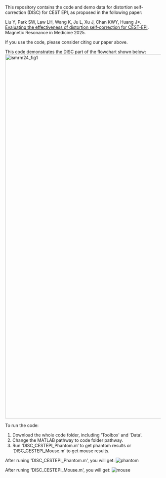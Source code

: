 This repository contains the code and demo data for distortion self-correction (DISC) for CEST EPI, as proposed in the following paper:

Liu Y, Park SW, Law LH, Wang K, Ju L, Xu J, Chan KWY, Huang J*. [Evaluating the effectiveness of distortion self-correction for CEST-EPI](https://doi.org/10.1002/mrm.70048). Magnetic Resonance in Medicine 2025.

If you use the code, please consider citing our paper above.


This code demonstrates the DISC part of the flowchart shown below:
<img width="1176" alt="ismrm24_fig1" src="https://github.com/user-attachments/assets/0c4c2f91-8028-459e-a6aa-1fba035265f7" />

To run the code:
1. Download the whole code folder, including 'Toolbox' and 'Data'.
2. Change the MATLAB pathway to code folder pathway.
3. Run ‘DISC_CESTEPI_Phantom.m’ to get phantom results or ‘DISC_CESTEPI_Mouse.m’ to get mouse results.

After runing 'DISC_CESTEPI_Phantom.m', you will get: 
![phantom](https://github.com/user-attachments/assets/d54c4873-1932-4037-8361-832bea36a8ab)

After runing 'DISC_CESTEPI_Mouse.m', you will get: 
![mouse](https://github.com/user-attachments/assets/e90c8947-e566-484c-8c85-04aa83852675)


